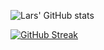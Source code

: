 
![Lars' GitHub stats](https://github-readme-stats.vercel.app/api?username=larssieboy18&show_icons=true&theme=dark) 

[![GitHub Streak](https://github-readme-streak-stats.herokuapp.com/?user=larssieboy18&theme=dark)](https://git.io/streak-stats)




<!--
**larssieboy18/larssieboy18** is a ✨ _special_ ✨ repository because its `README.md` (this file) appears on your GitHub profile.

Here are some ideas to get you started:

- 🔭 I’m currently working on ...
- 🌱 I’m currently learning ...
- 👯 I’m looking to collaborate on ...
- 🤔 I’m looking for help with ...
- 💬 Ask me about ...
- 📫 How to reach me: ...
- 😄 Pronouns: ...
- ⚡ Fun fact: ...

[![Top Langs](https://github-readme-stats.vercel.app/api/top-langs/?username=larssieboy18&layout=compact&theme=dark)](https://github.com/anuraghazra/github-readme-stats)


-->
